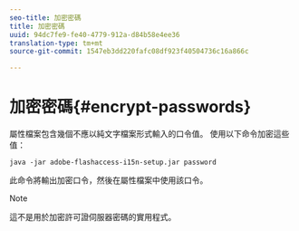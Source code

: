 ```yaml
---
seo-title: 加密密碼
title: 加密密碼
uuid: 94dc7fe9-fe40-4779-912a-d84b58e4ee36
translation-type: tm+mt
source-git-commit: 1547eb3dd220fafc08df923f40504736c16a866c

---
```



# 加密密碼{#encrypt-passwords}

屬性檔案包含幾個不應以純文字檔案形式輸入的口令值。 使用以下命令加密這些值：

`java -jar adobe-flashaccess-i15n-setup.jar password`

此命令將輸出加密口令，然後在屬性檔案中使用該口令。

>[!NOTE]
>這不是用於加密許可證伺服器密碼的實用程式。

